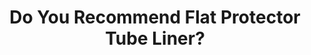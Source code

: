 ---
layout: community
category: community
title: "Do You Recommend Flat Protector Tube Liner?"
description: "Does anyone have experience with this product? Do you recommend it?  No, i recommend good tires with antipuncture system like schwalbe maraton pro. Just as  said, No. Just get really good tyres.."
isTopLevel: false
isSingleLevel: false
isArticle: false
datePublished: 2022-06-20 14:18:00 +0300
dateModified: 2022-06-20 14:18:00 +0300
published: false
---